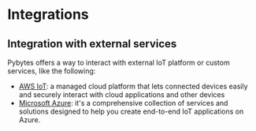 # Integrations

## Integration with external services

Pybytes offers a way to interact with external IoT platform or custom services, like the following:

* [AWS IoT](amazon-iot.md): a managed cloud platform that lets connected devices easily and securely interact with cloud applications and other devices
* [Microsoft Azure](azure.md): it's a comprehensive collection of services and solutions designed to help you create end-to-end IoT applications on Azure.
